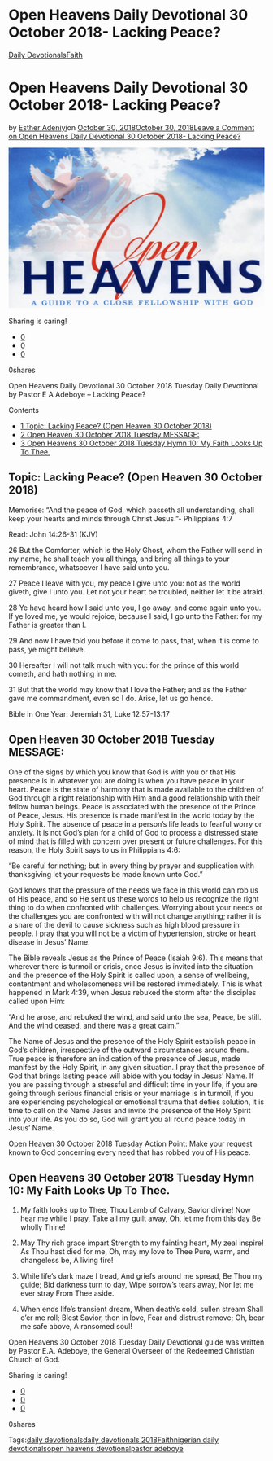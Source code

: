 # Open Heavens Daily Devotional 30 October 2018- Lacking Peace?

[Daily Devotionals](https://estheradeniyi.com/category/daily-devotionals/)[Faith](https://estheradeniyi.com/category/faith/)
# Open Heavens Daily Devotional 30 October 2018- Lacking Peace?

by [Esther Adeniyi](https://estheradeniyi.com/author/esther-adeniyi/)on [October 30, 2018October 30, 2018](https://estheradeniyi.com/open-heavens-october-30-esther-adeniyi/)[Leave a Comment on Open Heavens Daily Devotional 30 October 2018- Lacking Peace?](https://estheradeniyi.com/open-heavens-october-30-esther-adeniyi/#respond)

![Open heavens devotional](images\Open-Heavens-Devotional.jpg)

Sharing is caring!

- [0](https://www.facebook.com/sharer/sharer.php?u=https%3A%2F%2Festheradeniyi.com%2Fopen-heavens-october-30-esther-adeniyi%2F&amp;t=Open%20Heavens%20Daily%20Devotional%2030%20October%202018-%20Lacking%20Peace%3F)
- [0](https://twitter.com/intent/tweet?text=Open%20Heavens%20Daily%20Devotional%2030%20October%202018-%20Lacking%20Peace%3F&amp;url=https%3A%2F%2Festheradeniyi.com%2Fopen-heavens-october-30-esther-adeniyi%2F)
- [0](#)

0shares

Open Heavens Daily Devotional 30 October 2018 Tuesday Daily Devotional by Pastor E A Adeboye &#x2013; Lacking Peace?

Contents

- [1 Topic: Lacking Peace? (Open Heaven 30 October 2018)](#Topic_Lacking_Peace_Open_Heaven_30_October_2018)
- [2 Open Heaven 30 October 2018 Tuesday MESSAGE:](#Open_Heaven_30_October_2018_Tuesday_MESSAGE)
- [3 Open Heavens 30 October 2018 Tuesday Hymn 10: My Faith Looks Up To Thee.](#Open_Heavens_30_October_2018_Tuesday_Hymn_10_My_Faith_Looks_Up_To_Thee)

## Topic: Lacking Peace? (Open Heaven 30 October 2018)

Memorise: &#x201C;And the peace of God, which passeth all understanding, shall keep your hearts and minds through Christ Jesus.&#x201D;- Philippians 4:7

Read: John 14:26-31 (KJV)

26 But the Comforter, which is the Holy Ghost, whom the Father will send in my name, he shall teach you all things, and bring all things to your remembrance, whatsoever I have said unto you.

27 Peace I leave with you, my peace I give unto you: not as the world giveth, give I unto you. Let not your heart be troubled, neither let it be afraid.

28 Ye have heard how I said unto you, I go away, and come again unto you. If ye loved me, ye would rejoice, because I said, I go unto the Father: for my Father is greater than I.

29 And now I have told you before it come to pass, that, when it is come to pass, ye might believe.

30 Hereafter I will not talk much with you: for the prince of this world cometh, and hath nothing in me.

31 But that the world may know that I love the Father; and as the Father gave me commandment, even so I do. Arise, let us go hence.

Bible in One Year: Jeremiah 31, Luke 12:57-13:17

## Open Heaven 30 October 2018 Tuesday MESSAGE:

One of the signs by which you know that God is with you or that His presence is in whatever you are doing is when you have peace in your heart. Peace is the state of harmony that is made available to the children of God through a right relationship with Him and a good relationship with their fellow human beings. Peace is associated with the presence of the Prince of Peace, Jesus. His presence is made manifest in the world today by the Holy Spirit. The absence of peace in a person&#x2019;s life leads to fearful worry or anxiety. It is not God&#x2019;s plan for a child of God to process a distressed state of mind that is filled with concern over present or future challenges. For this reason, the Holy Spirit says to us in Philippians 4:6:

&#x201C;Be careful for nothing; but in every thing by prayer and supplication with thanksgiving let your requests be made known unto God.&#x201D;

God knows that the pressure of the needs we face in this world can rob us of His peace, and so He sent us these words to help us recognize the right thing to do when confronted with challenges. Worrying about your needs or the challenges you are confronted with will not change anything; rather it is a snare of the devil to cause sickness such as high blood pressure in people. I pray that you will not be a victim of hypertension, stroke or heart disease in Jesus&#x2019; Name.

The Bible reveals Jesus as the Prince of Peace (Isaiah 9:6). This means that wherever there is turmoil or crisis, once Jesus is invited into the situation and the presence of the Holy Spirit is called upon, a sense of wellbeing, contentment and wholesomeness will be restored immediately. This is what happened in Mark 4:39, when Jesus rebuked the storm after the disciples called upon Him:

&#x201C;And he arose, and rebuked the wind, and said unto the sea, Peace, be still. And the wind ceased, and there was a great calm.&#x201D;

The Name of Jesus and the presence of the Holy Spirit establish peace in God&#x2019;s children, irrespective of the outward circumstances around them. True peace is therefore an indication of the presence of Jesus, made manifest by the Holy Spirit, in any given situation. I pray that the presence of God that brings lasting peace will abide with you today in Jesus&#x2019; Name. If you are passing through a stressful and difficult time in your life, if you are going through serious financial crisis or your marriage is in turmoil, if you are experiencing psychological or emotional trauma that defies solution, it is time to call on the Name Jesus and invite the presence of the Holy Spirit into your life. As you do so, God will grant you all round peace today in Jesus&#x2019; Name.

Open Heaven 30 October 2018 Tuesday Action Point:
 Make your request known to God concerning every need that has robbed you of His peace.

## Open Heavens 30 October 2018 Tuesday Hymn 10: My Faith Looks Up To Thee.

1. My faith looks up to Thee,
 Thou Lamb of Calvary,
 Savior divine!
 Now hear me while I pray,
 Take all my guilt away,
 Oh, let me from this day
 Be wholly Thine!

2. May Thy rich grace impart
 Strength to my fainting heart,
 My zeal inspire!
 As Thou hast died for me,
 Oh, may my love to Thee
 Pure, warm, and changeless be,
 A living fire!

3. While life&#x2019;s dark maze I tread,
 And griefs around me spread,
 Be Thou my guide;
 Bid darkness turn to day,
 Wipe sorrow&#x2019;s tears away,
 Nor let me ever stray
 From Thee aside.

4. When ends life&#x2019;s transient dream,
 When death&#x2019;s cold, sullen stream
 Shall o&#x2019;er me roll;
 Blest Savior, then in love,
 Fear and distrust remove;
 Oh, bear me safe above,
 A ransomed soul!

Open Heavens 30 October 2018 Tuesday Daily Devotional guide was written by Pastor E.A. Adeboye, the General Overseer of the Redeemed Christian Church of God.

Sharing is caring!

- [0](https://www.facebook.com/sharer/sharer.php?u=https%3A%2F%2Festheradeniyi.com%2Fopen-heavens-october-30-esther-adeniyi%2F&amp;t=Open%20Heavens%20Daily%20Devotional%2030%20October%202018-%20Lacking%20Peace%3F)
- [0](https://twitter.com/intent/tweet?text=Open%20Heavens%20Daily%20Devotional%2030%20October%202018-%20Lacking%20Peace%3F&amp;url=https%3A%2F%2Festheradeniyi.com%2Fopen-heavens-october-30-esther-adeniyi%2F)
- [0](#)

0shares

Tags:[daily devotionals](https://estheradeniyi.com/tag/daily-devotionals/)[daily devotionals 2018](https://estheradeniyi.com/tag/daily-devotionals-2018/)[Faith](https://estheradeniyi.com/tag/faith/)[nigerian daily devotionals](https://estheradeniyi.com/tag/nigerian-daily-devotionals/)[open heavens devotional](https://estheradeniyi.com/tag/open-heavens-devotional/)[pastor adeboye](https://estheradeniyi.com/tag/pastor-adeboye/)